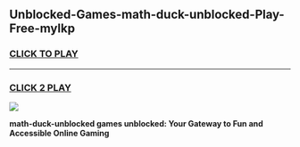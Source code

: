
## Unblocked-Games-math-duck-unblocked-Play-Free-mylkp
<h3>
<a href="https://premium76.site?title=math-duck-unblocked&ref=18A1">CLICK TO PLAY</a></h3>
<hr>

<h3>
<a href="https://premium76.site?title=math-duck-unblocked&ref=18A1">CLICK 2 PLAY</a>
  
</h3>

<a href="https://premium76.site?title=math-duck-unblocked&ref=18A1"><img src="https://clearcache.store/games.png"></a>


**math-duck-unblocked games unblocked: Your Gateway to Fun and Accessible Online Gaming**
